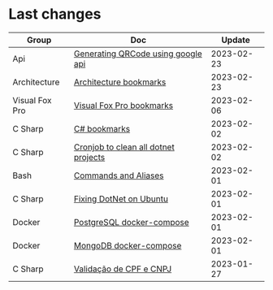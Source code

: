 # Last changes

| Group | Doc | Update |
|-------|-----|--------|
| Api | [Generating QRCode using google api](kb/api/generating_qrcode) | 2023-02-23 |
| Architecture | [Architecture bookmarks](kb/architecture/_bookmarks) | 2023-02-23 |
| Visual Fox Pro | [Visual Fox Pro bookmarks](kb/visual_fox_pro/_bookmarks) | 2023-02-06 |
| C Sharp | [C# bookmarks](kb/c_sharp/_bookmarks) | 2023-02-02 |
| C Sharp | [Cronjob to clean all dotnet projects](kb/c_sharp/cron_clean_all_projects) | 2023-02-02 |
| Bash | [Commands and Aliases](kb/bash/command_and_aliases) | 2023-02-01 |
| C Sharp | [Fixing DotNet on Ubuntu](kb/c_sharp/installing_dotnet_on_ubuntu) | 2023-02-01 |
| Docker | [PostgreSQL docker-compose](kb/docker/postgres) | 2023-02-01 |
| Docker | [MongoDB docker-compose](kb/docker/mongodb) | 2023-02-01 |
| C Sharp | [Validação de CPF e CNPJ](kb/c_sharp/validacao_cpf_cnpj) | 2023-01-27 |
